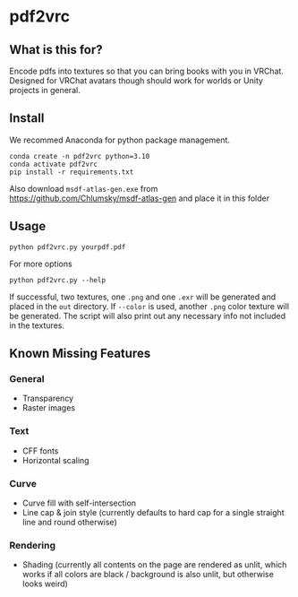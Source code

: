 # pdf2vrc
## What is this for?
Encode pdfs into textures so that you can bring books with you in VRChat. Designed for VRChat avatars though should work for worlds or Unity projects in general.
## Install
We recommed Anaconda for python package management.
```
conda create -n pdf2vrc python=3.10
conda activate pdf2vrc
pip install -r requirements.txt
```
Also download `msdf-atlas-gen.exe` from https://github.com/Chlumsky/msdf-atlas-gen and place it in this folder
## Usage
```
python pdf2vrc.py yourpdf.pdf
```
For more options
```
python pdf2vrc.py --help
```
If successful, two textures, one `.png` and one `.exr` will be generated and placed in the `out` directory. If `--color` is used, another `.png` color texture will be generated. The script will also print out any necessary info not included in the textures.
## Known Missing Features
### General
- Transparency
- Raster images
### Text
- CFF fonts
- Horizontal scaling
### Curve
- Curve fill with self-intersection
- Line cap & join style (currently defaults to hard cap for a single straight line and round otherwise)
### Rendering
- Shading (currently all contents on the page are rendered as unlit, which works if all colors are black / background is also unlit, but otherwise looks weird)
